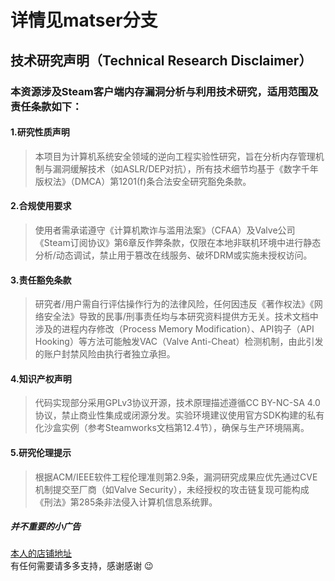 # 详情见matser分支 <br>

## 技术研究声明（Technical Research Disclaimer）<br>
### 本资源涉及Steam客户端内存漏洞分析与利用技术研究，适用范围及责任条款如下：<br>
#### 1.研究性质声明<br>
>本项目为计算机系统安全领域的逆向工程实验性研究，旨在分析内存管理机制与漏洞缓解技术（如ASLR/DEP对抗），所有技术细节均基于《数字千年版权法》（DMCA）第1201(f)条合法安全研究豁免条款。<br> 
#### 2.合规使用要求<br>
>使用者需承诺遵守《计算机欺诈与滥用法案》（CFAA）及Valve公司《Steam订阅协议》第6章反作弊条款，仅限在本地非联机环境中进行静态分析/动态调试，禁止用于篡改在线服务、破坏DRM或实施未授权访问。<br>
#### 3.责任豁免条款<br>
>研究者/用户需自行评估操作行为的法律风险，任何因违反《著作权法》《网络安全法》导致的民事/刑事责任均与本研究资料提供方无关。技术文档中涉及的进程内存修改（Process Memory Modification）、API钩子（API Hooking）等方法可能触发VAC（Valve Anti-Cheat）检测机制，由此引发的账户封禁风险由执行者独立承担。<br>
#### 4.知识产权声明<br>
>代码实现部分采用GPLv3协议开源，技术原理描述遵循CC BY-NC-SA 4.0协议，禁止商业性集成或闭源分发。实验环境建议使用官方SDK构建的私有化沙盒实例（参考Steamworks文档第12.4节），确保与生产环境隔离。<br>
#### 5.研究伦理提示<br>
>根据ACM/IEEE软件工程伦理准则第2.9条，漏洞研究成果应优先通过CVE机制提交至厂商（如Valve Security），未经授权的攻击链复现可能构成《刑法》第285条非法侵入计算机信息系统罪。<br>
##### 并不重要的小广告
[本人的店铺地址](https://www.goofish.com/personal?spm=a21ybx.account.menu.1.208c35ca0WAJ20) <br>
有任何需要请多多支持，感谢感谢 :wink:
